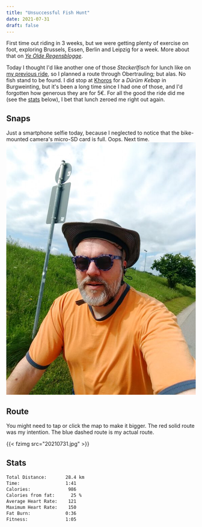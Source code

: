```yaml
---
title: "Unsuccessful Fish Hunt"
date: 2021-07-31
draft: false
---
```


First time out riding in 3 weeks, but we were getting plenty of exercise on foot, exploring Brussels, Essen, Berlin and Leipzig for a week.  More about that on *[Ye Olde Regensblogge](https://www.regensblog.com/2021/08/01/omg-travel-again-finally/)*.

Today I thought I'd like another one of those *Steckerlfisch* for lunch like on [my previous ride](../20210710/), so I planned a route through Obertrauling; but alas.  No fish stand to be found.  I did stop at [Khoros](https://khoros.de/) for a *Dürüm Kebap* in Burgweinting, but it's been a long time since I had one of those, and I'd forgotten how generous they are for 5€.  For all the good the ride did me (see the [stats](#stats) below), I bet that lunch zeroed me right out again.





## Snaps
Just a smartphone selfie today, because I neglected to notice that the bike-mounted camera's micro-SD card is full.  Oops.  Next time.  
![](IMG_20210731_102559371_s.jpg)  




## Route
You might need to tap or click the map to make it bigger.  The red solid route was my intention.  The blue dashed route is my actual route.  

{{< fzimg src="20210731.jpg" >}}

## Stats

```
Total Distance:       28.4 km 
Time:                 1:41
Calories:              986 
Calories from fat:      25 %
Average Heart Rate:    121
Maximum Heart Rate:    150
Fat Burn:             0:36
Fitness:              1:05
```

